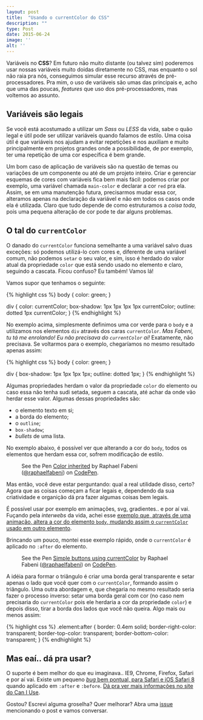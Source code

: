 ```yaml
---
layout: post
title:  "Usando o currentColor do CSS"
description: ""
type: Post
date: 2015-06-24
image: ''
alt: ''
---
```


Variáveis no **CSS**? Em futuro não muito distante (ou talvez sim) poderemos usar nossas variáveis muito doidas diretamente no CSS, mas enquanto o sol não raia pra nós, conseguimos simular esse recurso através de pré-processadores. Pra mim, o uso de variáveis são umas das principais e, acho que uma das poucas, *features* que uso dos pré-processadores, mas voltemos ao assunto.

## Variáveis são legais

Se você está acostumado a utilizar um *Sass* ou *LESS* da vida, sabe o quão legal e útil pode ser utilizar variáveis quando falamos de estilo. Uma coisa útil é que variáveis nos ajudam a evitar repetições e nos auxiliam e muito principalmente em projetos grandes onde a possibilidade, de por exemplo, ter uma repetição de uma cor específica é bem grande.

Um bom caso de aplicação de variáveis são na questão de temas ou variações de um componente ou até de um projeto inteiro. Criar e gerenciar esquemas de cores com variáveis fica bem mais fácil: podemos criar por exemplo, uma variável chamada `main-color` e declarar a cor `red` pra ela. Assim, se em uma manutenção futura, precisarmos mudar essa cor, alteramos apenas na declaração da variável e não em todos os casos onde ela é utilizada. Claro que tudo depende de como estruturamos a *coisa toda*, pois uma pequena alteração de cor pode te dar alguns problemas.

## O tal do `currentColor`

O danado do `currentColor` funciona semelhante a uma variável salvo duas exceções: só podemos utilizá-lo com cores e, diferente de uma variável comum, não podemos `setar` o seu valor, e sim, isso é herdado do valor atual da propriedade `color` que está sendo usado no elemento e claro, seguindo a cascata. Ficou confuso? Eu também! Vamos lá!

Vamos supor que tenhamos o seguinte:

{% highlight css %}
body { color: green; }

div {
  color: currentColor;
  box-shadow: 1px 1px 1px 1px currentColor;
  outline: dotted 1px currentColor;
}
{% endhighlight %}

No exemplo acima, simplesmente definimos uma cor verde para o `body` e a utilizamos nos elementos `div` através dos caras `currentColor`. *Mas Fabeni, tu tá me enrolando! Eu não precisava do `currentColor` aí!* Exatamente, não precisava. Se voltarmos para o exemplo, chegaríamos no mesmo resultado apenas assim: 

{% highlight css %}
body { color: green; }

div {
  box-shadow: 1px 1px 1px 1px;
  outline: dotted 1px;
}
{% endhighlight %}

Algumas propriedades herdam o valor da propriedade `color` do elemento ou caso essa não tenha sudi setada, seguem a cascata, até achar da onde vão herdar esse valor. Algumas dessas propriedades são:

* o elemento texto em si;
* a borda do elemento;
* o `outline`;
* `box-shadow`;
* *bullets* de uma lista.

No exemplo abaixo, é possível ver que alterando a cor do `body`, todos os elementos que herdam essa cor, sofrem modificação de estilo.

<figure class="text-center loading">
    <p data-height="360" data-theme-id="4240" data-slug-hash="vOWKVm" data-default-tab="result" data-user="raphaelfabeni" class='codepen'>See the Pen <a href='http://codepen.io/raphaelfabeni/pen/vOWKVm/'>Color inherited</a> by Raphael Fabeni (<a href='http://codepen.io/raphaelfabeni'>@raphaelfabeni</a>) on <a href='http://codepen.io'>CodePen</a>.</p>
</figure>

Mas então, você deve estar perguntando: qual a real utilidade disso, certo? Agora que as coisas começam a ficar legais e, dependendo da sua criatividade e organição dá pra fazer algumas coisas bem legais.

É possível usar por exemplo em animações, svg, gradientes.. e por aí vai. Fuçando pela *interwebs* da vida, achei esse [exemplo que, através de uma animação, altera a cor do elemento `body`, mudando assim o `currentColor` usado em outro elemento](http://codepen.io/scottkellum/pen/Fhxql).

Brincando um pouco, montei esse exemplo rápido, onde o `currentColor` é aplicado no `:after` do elemento.

<figure class="text-center loading">
    <p data-height="300" data-theme-id="4240" data-slug-hash="aOVERw" data-default-tab="result" data-user="raphaelfabeni" class='codepen'>See the Pen <a href='http://codepen.io/raphaelfabeni/pen/aOVERw/'>Simple buttons using currentColor</a> by Raphael Fabeni (<a href='http://codepen.io/raphaelfabeni'>@raphaelfabeni</a>) on <a href='http://codepen.io'>CodePen</a>.</p>
</figure>

A idéia para formar o triângulo é criar uma borda geral transparente e setar apenas o lado que você quer com o `currentColor`, formando assim o triângulo. Uma outra abordagem e, que chegaria no mesmo resultado seria fazer o processo inverso: setar uma borda geral com cor (no caso nem precisaria do `currentColor` pois ele herdaria a cor da propriedade `color`) e depois disso, tirar a borda dos lados que você não queira. Algo mais ou menos assim:

{% highlight css %}
.element:after {
    border: 0.4em solid;
    border-right-color: transparent;
    border-top-color: transparent;
    border-bottom-color: transparent;
}
{% endhighlight %}

## Mas eaí.. dá pra usar?

O suporte é bem melhor do que eu imaginava.. IE9, Chrome, Firefox, Safari e por aí vai. Existe um pequeno [*bug* bem pontual, para Safari e iOS Safari 8](http://stackoverflow.com/questions/29400291/currentcolor-seems-to-get-stuck-in-safari) quando aplicado em `:after` e `:before`. [Dá pra ver mais informações no site do Can I Use](http://caniuse.com/#feat=currentcolor).

Gostou? Escrevi alguma groselha? Quer melhorar? Abra uma [issue](https://github.com/raphaelfabeni/raphaelfabeni.github.io/issues) mencionando o post e vamos conversar.

<script async src="//assets.codepen.io/assets/embed/ei.js"></script>
